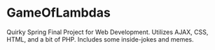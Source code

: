 # GameOfLambdas
Quirky Spring Final Project for Web Development. Utilizes AJAX, CSS, HTML, and a bit of PHP. Includes some inside-jokes and memes.
